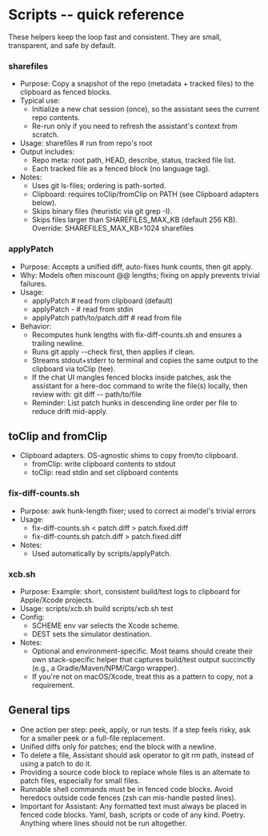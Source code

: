 # Scripts -- quick reference

These helpers keep the loop fast and consistent. They are small, transparent, and safe by default.

### sharefiles
- Purpose: Copy a snapshot of the repo (metadata + tracked files) to the clipboard as fenced blocks.
- Typical use:
  - Initialize a new chat session (once), so the assistant sees the current repo contents.
  - Re-run only if you need to refresh the assistant's context from scratch.
- Usage:
  sharefiles # run from repo's root
- Output includes:
  - Repo meta: root path, HEAD, describe, status, tracked file list.
  - Each tracked file as a fenced block (no language tag).
- Notes:
  - Uses git ls-files; ordering is path-sorted.
  - Clipboard: requires toClip/fromClip on PATH (see Clipboard adapters below).
  - Skips binary files (heuristic via git grep -I).
  - Skips files larger than SHAREFILES_MAX_KB (default 256 KB). Override: SHAREFILES_MAX_KB=1024 sharefiles

### applyPatch
- Purpose: Accepts a unified diff, auto-fixes hunk counts, then git apply.
- Why: Models often miscount @@ lengths; fixing on apply prevents trivial failures.
- Usage:
  - applyPatch                 # read from clipboard (default)
  - applyPatch -               # read from stdin
  - applyPatch path/to/patch.diff  # read from file
- Behavior:
  - Recomputes hunk lengths with fix-diff-counts.sh and ensures a trailing newline.
  - Runs git apply --check first, then applies if clean.
  - Streams stdout+stderr to terminal and copies the same output to the clipboard via toClip (tee).
  - If the chat UI mangles fenced blocks inside patches, ask the assistant for a here-doc command to write the file(s)
    locally, then review with: git diff -- path/to/file
  - Reminder: List patch hunks in descending line order per file to reduce drift mid-apply.

## toClip and fromClip
- Clipboard adapters. OS-agnostic shims to copy from/to clipboard.
  - fromClip: write clipboard contents to stdout
  - toClip:   read stdin and set clipboard contents

### fix-diff-counts.sh
- Purpose: awk hunk-length fixer; used to correct ai model's trivial errors
- Usage:
  - fix-diff-counts.sh < patch.diff > patch.fixed.diff
  - fix-diff-counts.sh patch.diff > patch.fixed.diff
- Notes:
  - Used automatically by scripts/applyPatch.

### xcb.sh
- Purpose: Example: short, consistent build/test logs to clipboard for Apple/Xcode projects.
- Usage:
  scripts/xcb.sh build
  scripts/xcb.sh test
- Config:
  - SCHEME env var selects the Xcode scheme.
  - DEST sets the simulator destination.
- Notes:
  - Optional and environment-specific. Most teams should create their own stack-specific helper that captures build/test output succinctly (e.g., a Gradle/Maven/NPM/Cargo wrapper).
  - If you're not on macOS/Xcode, treat this as a pattern to copy, not a requirement.

## General tips
- One action per step: peek, apply, or run tests. If a step feels risky, ask for a smaller peek or a full-file replacement.
- Unified diffs only for patches; end the block with a newline.
- To delete a file, Assistant should ask operator to git rm path, instead of using a patch to do it.
- Providing a source code block to replace whole files is an alternate to patch files, especially for small files.
- Runnable shell commands must be in fenced code blocks. Avoid heredocs outside code fences (zsh can mis-handle pasted lines).
- Important for Assistant: Any formatted text must always be placed in fenced code blocks.  Yaml, bash, scripts or code of any kind. Poetry. Anything where lines should not be run altogether.

